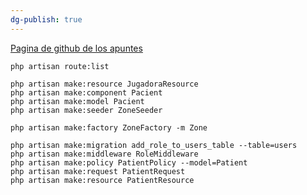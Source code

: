 ```yaml
---
dg-publish: true
---
```


[Pagina de github de los apuntes](https://github.com/cipfpbatoi/dwes2324)

```
php artisan route:list
```
```
php artisan make:resource JugadoraResource
php artisan make:component Pacient
php artisan make:model Pacient
php artisan make:seeder ZoneSeeder

php artisan make:factory ZoneFactory -m Zone

php artisan make:migration add_role_to_users_table --table=users
php artisan make:middleware RoleMiddleware
php artisan make:policy PatientPolicy --model=Patient
php artisan make:request PatientRequest
php artisan make:resource PatientResource
```
